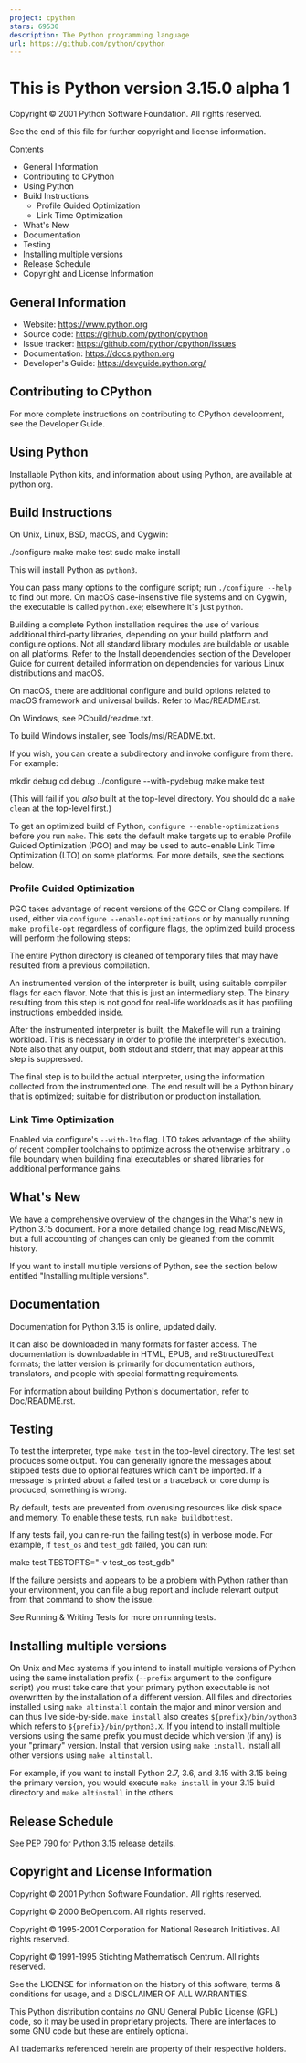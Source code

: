 ```yaml
---
project: cpython
stars: 69530
description: The Python programming language
url: https://github.com/python/cpython
---
```


This is Python version 3.15.0 alpha 1
=====================================

Copyright © 2001 Python Software Foundation. All rights reserved.

See the end of this file for further copyright and license information.

Contents

-   General Information
-   Contributing to CPython
-   Using Python
-   Build Instructions
    -   Profile Guided Optimization
    -   Link Time Optimization
-   What's New
-   Documentation
-   Testing
-   Installing multiple versions
-   Release Schedule
-   Copyright and License Information

General Information
-------------------

-   Website: https://www.python.org
-   Source code: https://github.com/python/cpython
-   Issue tracker: https://github.com/python/cpython/issues
-   Documentation: https://docs.python.org
-   Developer's Guide: https://devguide.python.org/

Contributing to CPython
-----------------------

For more complete instructions on contributing to CPython development, see the Developer Guide.

Using Python
------------

Installable Python kits, and information about using Python, are available at python.org.

Build Instructions
------------------

On Unix, Linux, BSD, macOS, and Cygwin:

./configure
make
make test
sudo make install

This will install Python as `python3`.

You can pass many options to the configure script; run `./configure --help` to find out more. On macOS case-insensitive file systems and on Cygwin, the executable is called `python.exe`; elsewhere it's just `python`.

Building a complete Python installation requires the use of various additional third-party libraries, depending on your build platform and configure options. Not all standard library modules are buildable or usable on all platforms. Refer to the Install dependencies section of the Developer Guide for current detailed information on dependencies for various Linux distributions and macOS.

On macOS, there are additional configure and build options related to macOS framework and universal builds. Refer to Mac/README.rst.

On Windows, see PCbuild/readme.txt.

To build Windows installer, see Tools/msi/README.txt.

If you wish, you can create a subdirectory and invoke configure from there. For example:

mkdir debug
cd debug
../configure --with-pydebug
make
make test

(This will fail if you _also_ built at the top-level directory. You should do a `make clean` at the top-level first.)

To get an optimized build of Python, `configure --enable-optimizations` before you run `make`. This sets the default make targets up to enable Profile Guided Optimization (PGO) and may be used to auto-enable Link Time Optimization (LTO) on some platforms. For more details, see the sections below.

### Profile Guided Optimization

PGO takes advantage of recent versions of the GCC or Clang compilers. If used, either via `configure --enable-optimizations` or by manually running `make profile-opt` regardless of configure flags, the optimized build process will perform the following steps:

The entire Python directory is cleaned of temporary files that may have resulted from a previous compilation.

An instrumented version of the interpreter is built, using suitable compiler flags for each flavor. Note that this is just an intermediary step. The binary resulting from this step is not good for real-life workloads as it has profiling instructions embedded inside.

After the instrumented interpreter is built, the Makefile will run a training workload. This is necessary in order to profile the interpreter's execution. Note also that any output, both stdout and stderr, that may appear at this step is suppressed.

The final step is to build the actual interpreter, using the information collected from the instrumented one. The end result will be a Python binary that is optimized; suitable for distribution or production installation.

### Link Time Optimization

Enabled via configure's `--with-lto` flag. LTO takes advantage of the ability of recent compiler toolchains to optimize across the otherwise arbitrary `.o` file boundary when building final executables or shared libraries for additional performance gains.

What's New
----------

We have a comprehensive overview of the changes in the What's new in Python 3.15 document. For a more detailed change log, read Misc/NEWS, but a full accounting of changes can only be gleaned from the commit history.

If you want to install multiple versions of Python, see the section below entitled "Installing multiple versions".

Documentation
-------------

Documentation for Python 3.15 is online, updated daily.

It can also be downloaded in many formats for faster access. The documentation is downloadable in HTML, EPUB, and reStructuredText formats; the latter version is primarily for documentation authors, translators, and people with special formatting requirements.

For information about building Python's documentation, refer to Doc/README.rst.

Testing
-------

To test the interpreter, type `make test` in the top-level directory. The test set produces some output. You can generally ignore the messages about skipped tests due to optional features which can't be imported. If a message is printed about a failed test or a traceback or core dump is produced, something is wrong.

By default, tests are prevented from overusing resources like disk space and memory. To enable these tests, run `make buildbottest`.

If any tests fail, you can re-run the failing test(s) in verbose mode. For example, if `test_os` and `test_gdb` failed, you can run:

make test TESTOPTS="-v test\_os test\_gdb"

If the failure persists and appears to be a problem with Python rather than your environment, you can file a bug report and include relevant output from that command to show the issue.

See Running & Writing Tests for more on running tests.

Installing multiple versions
----------------------------

On Unix and Mac systems if you intend to install multiple versions of Python using the same installation prefix (`--prefix` argument to the configure script) you must take care that your primary python executable is not overwritten by the installation of a different version. All files and directories installed using `make altinstall` contain the major and minor version and can thus live side-by-side. `make install` also creates `${prefix}/bin/python3` which refers to `${prefix}/bin/python3.X`. If you intend to install multiple versions using the same prefix you must decide which version (if any) is your "primary" version. Install that version using `make install`. Install all other versions using `make altinstall`.

For example, if you want to install Python 2.7, 3.6, and 3.15 with 3.15 being the primary version, you would execute `make install` in your 3.15 build directory and `make altinstall` in the others.

Release Schedule
----------------

See PEP 790 for Python 3.15 release details.

Copyright and License Information
---------------------------------

Copyright © 2001 Python Software Foundation. All rights reserved.

Copyright © 2000 BeOpen.com. All rights reserved.

Copyright © 1995-2001 Corporation for National Research Initiatives. All rights reserved.

Copyright © 1991-1995 Stichting Mathematisch Centrum. All rights reserved.

See the LICENSE for information on the history of this software, terms & conditions for usage, and a DISCLAIMER OF ALL WARRANTIES.

This Python distribution contains _no_ GNU General Public License (GPL) code, so it may be used in proprietary projects. There are interfaces to some GNU code but these are entirely optional.

All trademarks referenced herein are property of their respective holders.
